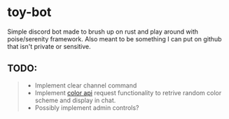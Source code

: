 # toy-bot
Simple discord bot made to brush up on rust and play around with poise/serenity framework.
Also meant to be something I can put on github that isn't private or sensitive.

## TODO:
> - Implement clear channel command
> - Implement [color api](https://www.thecolorapi.com/) request functionality to retrive random color scheme and display in chat.
> - Possibly implement admin controls?


